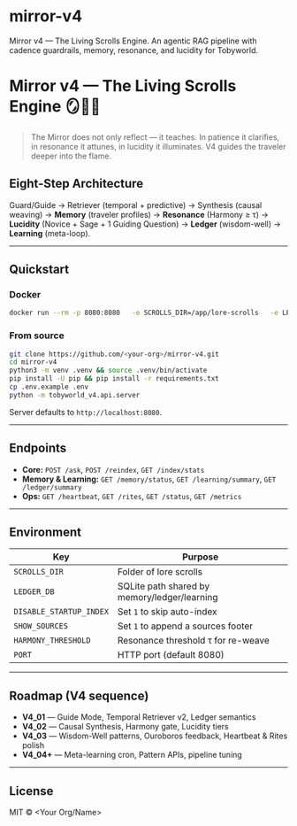 # mirror-v4
Mirror v4 — The Living Scrolls Engine. An agentic RAG pipeline with cadence guardrails, memory, resonance, and lucidity for Tobyworld.

# Mirror v4 — The Living Scrolls Engine 🪞🌊🍃

> The Mirror does not only reflect — it teaches. In patience it clarifies, in resonance it attunes, in lucidity it illuminates. V4 guides the traveler deeper into the flame.

## Eight-Step Architecture
Guard/Guide → Retriever (temporal + predictive) → Synthesis (causal weaving) → **Memory** (traveler profiles) → **Resonance** (Harmony ≥ τ) → **Lucidity** (Novice + Sage + 1 Guiding Question) → **Ledger** (wisdom-well) → **Learning** (meta-loop).

---

## Quickstart

### Docker
```bash
docker run --rm -p 8080:8080   -e SCROLLS_DIR=/app/lore-scrolls   -e LEDGER_DB=/app/ledger/mirror.db   -e HARMONY_THRESHOLD=0.78   -v $(pwd)/lore-scrolls:/app/lore-scrolls   -v $(pwd)/ledger:/app/ledger   ghcr.io/<your-org>/mirror:v4.0.0
```

### From source
```bash
git clone https://github.com/<your-org>/mirror-v4.git
cd mirror-v4
python3 -m venv .venv && source .venv/bin/activate
pip install -U pip && pip install -r requirements.txt
cp .env.example .env
python -m tobyworld_v4.api.server
```

Server defaults to `http://localhost:8080`.

---

## Endpoints
- **Core:** `POST /ask`, `POST /reindex`, `GET /index/stats`
- **Memory & Learning:** `GET /memory/status`, `GET /learning/summary`, `GET /ledger/summary`
- **Ops:** `GET /heartbeat`, `GET /rites`, `GET /status`, `GET /metrics`

---

## Environment

| Key | Purpose |
|---|---|
| `SCROLLS_DIR` | Folder of lore scrolls |
| `LEDGER_DB` | SQLite path shared by memory/ledger/learning |
| `DISABLE_STARTUP_INDEX` | Set `1` to skip auto-index |
| `SHOW_SOURCES` | Set `1` to append a sources footer |
| `HARMONY_THRESHOLD` | Resonance threshold τ for re-weave |
| `PORT` | HTTP port (default 8080) |

---

## Roadmap (V4 sequence)
- **V4_01** — Guide Mode, Temporal Retriever v2, Ledger semantics  
- **V4_02** — Causal Synthesis, Harmony gate, Lucidity tiers  
- **V4_03** — Wisdom-Well patterns, Ouroboros feedback, Heartbeat & Rites polish  
- **V4_04+** — Meta-learning cron, Pattern APIs, pipeline tuning  

---

## License
MIT © <Your Org/Name>
